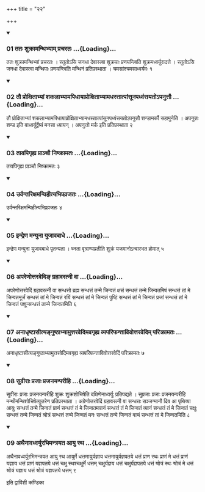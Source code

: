 +++
title = "२२"

+++

<div class="js_include" includetitle="true" newlevelforh1="3" unfilled="" url="/vedAH_yajuH/taittirIyam/sUtram/ApastambaH/shrautam/vishvAsa-prastutiH/12/22/01_tataH_shukrAmanthibhyAm_pracharataH.md">
<details open><summary><h3>01 ततः शुक्रामन्थिभ्याम् प्रचरतः ...{Loading}...</h3></summary>

ततः शुक्रामन्थिभ्यां प्रचरतः । स्तुतोऽसि जनधा देवास्त्वा शुक्रपाः प्रणयन्त्विति शुक्रमध्वर्युरादत्ते । स्तुतोऽसि जनधा देवास्त्वा मन्थिपाः प्रणयन्त्विति मन्थिनं प्रतिप्रस्थाता । चमसांश्चमसाध्वर्यवः १
</details>
</div>


<div class="js_include" includetitle="true" newlevelforh1="3" unfilled="" url="/vedAH_yajuH/taittirIyam/sUtram/ApastambaH/shrautam/vishvAsa-prastutiH/12/22/02_tau_proxitAbhyAM_shakalAbhyAmapidhAyAproxitAbhyAmadhastAtpAMsUnapadhvaMsayato-panuttau.md">
<details open><summary><h3>02 तौ प्रोक्षिताभ्यां शकलाभ्यामपिधायाप्रोक्षिताभ्यामधस्तात्पांसूनपध्वंसयतोऽपनुत्तौ ...{Loading}...</h3></summary>

तौ प्रोक्षिताभ्यां शकलाभ्यामपिधायाप्रोक्षिताभ्यामधस्तात्पांसूनपध्वंसयतोऽपनुत्तौ शण्डामर्कौ सहामुनेति । अपनुत्तः शण्ड इति वाध्वर्युर्द्वेष्यं मनसा ध्यायन् । अपनुत्तो मर्क इति प्रतिप्रस्थाता २
</details>
</div>


<div class="js_include" includetitle="true" newlevelforh1="3" unfilled="" url="/vedAH_yajuH/taittirIyam/sUtram/ApastambaH/shrautam/vishvAsa-prastutiH/12/22/03_tAvapigRhya_prAnchau_niShkrAmataH.md">
<details open><summary><h3>03 तावपिगृह्य प्राञ्चौ निष्क्रामतः ...{Loading}...</h3></summary>

तावपिगृह्य प्राञ्चौ निष्क्रामतः ३
</details>
</div>


<div class="js_include" includetitle="true" newlevelforh1="3" unfilled="" url="/vedAH_yajuH/taittirIyam/sUtram/ApastambaH/shrautam/vishvAsa-prastutiH/12/22/04_urvantarixamanvihItyabhipravrajataH.md">
<details open><summary><h3>04 उर्वन्तरिक्षमन्विहीत्यभिप्रव्रजतः ...{Loading}...</h3></summary>

उर्वन्तरिक्षमन्विहीत्यभिप्रव्रजतः ४
</details>
</div>


<div class="js_include" includetitle="true" newlevelforh1="3" unfilled="" url="/vedAH_yajuH/taittirIyam/sUtram/ApastambaH/shrautam/vishvAsa-prastutiH/12/22/05_indreNa_manyunA_yujAvabAdhe.md">
<details open><summary><h3>05 इन्द्रेण मन्युना युजावबाधे ...{Loading}...</h3></summary>

इन्द्रेण मन्युना युजावबाधे पृतन्यता । घ्नता वृत्राण्यप्रतीति शुक्रं यजमानोऽन्वारभत होमात् ५
</details>
</div>


<div class="js_include" includetitle="true" newlevelforh1="3" unfilled="" url="/vedAH_yajuH/taittirIyam/sUtram/ApastambaH/shrautam/vishvAsa-prastutiH/12/22/06_apareNottaravedi~N_grahAvaratnI_vA.md">
<details open><summary><h3>06 अपरेणोत्तरवेदिङ् ग्रहावरत्नी वा ...{Loading}...</h3></summary>

अपरेणोत्तरवेदिं ग्रहावरत्नी वा सन्धत्तो ब्रह्म सन्धत्तं तन्मे जिन्वतं क्षत्त्रं सन्धत्तं तन्मे जिन्वतमिषं सन्धत्तं तां मे जिन्वतमूर्जं सन्धत्तं तां मे जिन्वतं रयिं सन्धत्तं तां मे जिन्वतं पुष्टिं सन्धत्तं तां मे जिन्वतं प्रजां सन्धत्तं तां मे जिन्वतं पशून्सन्धत्तं तान्मे जिन्वतमिति ६
</details>
</div>


<div class="js_include" includetitle="true" newlevelforh1="3" unfilled="" url="/vedAH_yajuH/taittirIyam/sUtram/ApastambaH/shrautam/vishvAsa-prastutiH/12/22/07_anAdhRShTAsItyanguShThAbhyAmuttaravedimavagRhya_vyapariphantAvivottaravedim_parikrAmataH.md">
<details open><summary><h3>07 अनाधृष्टासीत्यङ्गुष्ठाभ्यामुत्तरवेदिमवगृह्य व्यपरिफन्ताविवोत्तरवेदिम् परिक्रामतः ...{Loading}...</h3></summary>

अनाधृष्टासीत्यङ्गुष्ठाभ्यामुत्तरवेदिमवगृह्य व्यपरिफन्ताविवोत्तरवेदिं परिक्रामतः ७
</details>
</div>


<div class="js_include" includetitle="true" newlevelforh1="3" unfilled="" url="/vedAH_yajuH/taittirIyam/sUtram/ApastambaH/shrautam/vishvAsa-prastutiH/12/22/08_suvIrAH_prajAH_prajanayanparIhi.md">
<details open><summary><h3>08 सुवीराः प्रजाः प्रजनयन्परीहि ...{Loading}...</h3></summary>

सुवीराः प्रजाः प्रजनयन्परीहि शुक्रः शुक्रशोचिषेति दक्षिणेनाध्वर्युः प्रतिपद्यते । सुप्रजाः प्रजाः प्रजनयन्परीहि मन्थीमन्थिशोचिषेत्युत्तरेण प्रतिप्रस्थाता । अग्रेणोत्तरवेदिं ग्रहावरत्नी वा सन्धत्तः सञ्जग्मानौ दिव आ पृथिव्या आयुः सन्धत्तं तन्मे जिन्वतं प्राणं सन्धत्तं तं मे जिन्वतमपानं सन्धत्तं तं मे जिन्वतं व्यानं सन्धत्तं तं मे जिन्वतं चक्षुः सन्धत्तं तन्मे जिन्वतं श्रोत्रं सन्धत्तं तन्मे जिन्वतं मनः सन्धत्तं तन्मे जिन्वतं वाचं सन्धत्तं तां मे जिन्वतमिति ८
</details>
</div>


<div class="js_include" includetitle="true" newlevelforh1="3" unfilled="" url="/vedAH_yajuH/taittirIyam/sUtram/ApastambaH/shrautam/vishvAsa-prastutiH/12/22/09_athainAvadhvaryurabhimantrayata_Ayu_stha.md">
<details open><summary><h3>09 अथैनावध्वर्युरभिमन्त्रयत आयु स्थ ...{Loading}...</h3></summary>

अथैनावध्वर्युरभिमन्त्रयत आयु स्थ आयुर्मे धत्तमायुर्यज्ञाय धत्तमायुर्यज्ञपतये धत्तं प्राण स्थः प्राणं मे धत्तं प्राणं यज्ञाय धत्तं प्राणं यज्ञपतये धत्तं चक्षु स्थश्चक्षुर्मे धत्तम् चक्षुर्यज्ञय धत्तं चक्षुर्यज्ञपतये धत्तं श्रोत्रं स्थः श्रोत्रं मे धत्तं श्रोत्रं यज्ञाय धत्तं श्रोत्रं यज्ञपतये धत्तम् ९
</details>
</div>



  
इति द्वाविंशी कण्डिका 
